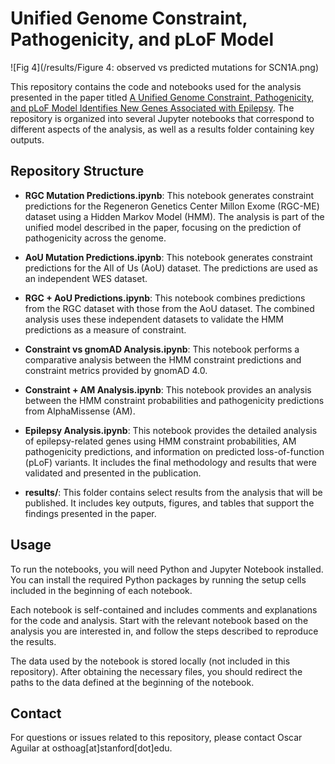 # Unified Genome Constraint, Pathogenicity, and pLoF Model

![Fig 4](/results/Figure 4: observed vs predicted mutations for SCN1A.png)

This repository contains the code and notebooks used for the analysis presented in the paper titled [A Unified Genome Constraint, Pathogenicity, and pLoF Model Identifies New Genes Associated with Epilepsy](https://www.medrxiv.org/content/10.1101/2024.06.27.24309590v2.full-text). The repository is organized into several Jupyter notebooks that correspond to different aspects of the analysis, as well as a results folder containing key outputs.

## Repository Structure
- **RGC Mutation Predictions.ipynb**:
This notebook generates constraint predictions for the Regeneron Genetics Center Millon Exome (RGC-ME) dataset using a Hidden Markov Model (HMM). The analysis is part of the unified model described in the paper, focusing on the prediction of pathogenicity across the genome.

- **AoU Mutation Predictions.ipynb**:
This notebook generates constraint predictions for the All of Us (AoU) dataset. The predictions are used as an independent WES dataset.

- **RGC + AoU Predictions.ipynb**:
This notebook combines predictions from the RGC dataset with those from the AoU dataset. The combined analysis uses these independent datasets to validate the HMM predictions as a measure of constraint.

- **Constraint vs gnomAD Analysis.ipynb**:
This notebook performs a comparative analysis between the HMM constraint predictions and constraint metrics provided by gnomAD 4.0.

- **Constraint + AM Analysis.ipynb**:
This notebook provides an analysis between the HMM constraint probabilities and pathogenicity predictions from AlphaMissense (AM).

- **Epilepsy Analysis.ipynb**:
This notebook provides the detailed analysis of epilepsy-related genes using HMM constraint probabilities, AM pathogenicity predictions, and information on predicted loss-of-function (pLoF) variants. It includes the final methodology and results that were validated and presented in the publication.

- **results/**:
This folder contains select results from the analysis that will be published. It includes key outputs, figures, and tables that support the findings presented in the paper.

## Usage
To run the notebooks, you will need Python and Jupyter Notebook installed. You can install the required Python packages by running the setup cells included in the beginning of each notebook.

Each notebook is self-contained and includes comments and explanations for the code and analysis. Start with the relevant notebook based on the analysis you are interested in, and follow the steps described to reproduce the results.

The data used by the notebook is stored locally (not included in this repository). After obtaining the necessary files, you should redirect the paths to the data defined at the beginning of the notebook.

## Contact
For questions or issues related to this repository, please contact Oscar Aguilar at osthoag[at]stanford[dot]edu.
